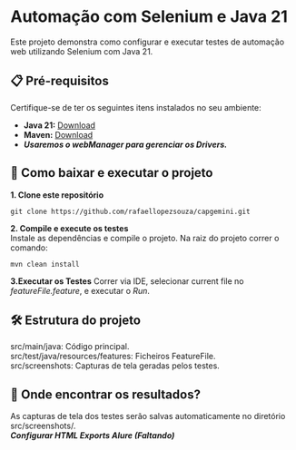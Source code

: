 # Automação com Selenium e Java 21

Este projeto demonstra como configurar e executar testes de automação web utilizando Selenium com Java 21.

## 📋 **Pré-requisitos**

Certifique-se de ter os seguintes itens instalados no seu ambiente:

- **Java 21:** [Download](https://www.oracle.com/java/technologies/javase/jdk21-archive-downloads.html)
- **Maven:** [Download](https://maven.apache.org/download.cgi)
- ***Usaremos o webManager para gerenciar os Drivers.***

## 🚀 Como baixar e executar o projeto

**1. Clone este repositório**

   ```
   git clone https://github.com/rafaellopezsouza/capgemini.git
   ```

**2. Compile e execute os testes**  
Instale as dependências e compile o projeto. Na raiz do projeto correr o comando:

   ```
   mvn clean install
   ```
**3.Executar os Testes**
Correr via IDE, selecionar current file no *featureFile.feature*, e executar o *Run*.

## 🛠 Estrutura do projeto
src/main/java: Código principal.  
src/test/java/resources/features: Ficheiros FeatureFile.  
src/screenshots: Capturas de tela geradas pelos testes.

## 📂 Onde encontrar os resultados?
As capturas de tela dos testes serão salvas automaticamente no diretório src/screenshots/.  
***Configurar HTML Exports Alure (Faltando)***